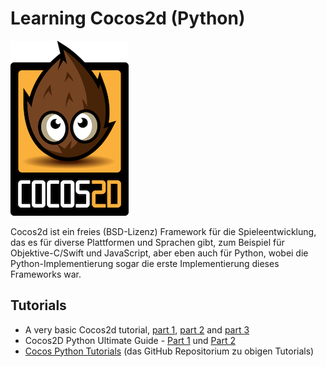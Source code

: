 # Learning Cocos2d (Python)

![Cocos2d Logo](images/cocos2d.png)

Cocos2d ist ein freies (BSD-Lizenz) Framework für die Spieleentwicklung, das es für diverse Plattformen und Sprachen gibt, zum Beispiel für Objektive-C/Swift und JavaScript, aber eben auch für Python, wobei die Python-Implementierung sogar die erste Implementierung dieses Frameworks war.


## Tutorials

- A very basic Cocos2d tutorial, [part 1](http://www.natan.termitnjak.net/tutorials/cocos2d_basic_1.html), [part 2](http://www.natan.termitnjak.net/tutorials/cocos2d_basic_2.html) and [part 3](http://www.natan.termitnjak.net/tutorials/cocos2d_basic_3.html)
- Cocos2D Python Ultimate Guide - [Part 1](http://blog.liamrahav.me/2015/06/05/cocos2d-python-1/) und [Part 2](http://blog.liamrahav.me/2015/06/11/cocos2d-python-2/)
- [Cocos Python Tutorials](https://github.com/LiamRahav/cocos2d-python-tutorials) (das GitHub Repositorium zu obigen Tutorials)